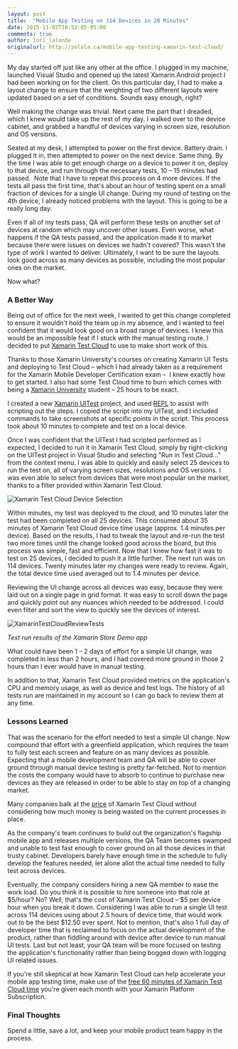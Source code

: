 ```yaml
---
layout: post
title:  "Mobile App Testing on 114 Devices in 20 Minutes"
date: 2015-11-02T16:52:05-05:00
comments: true
author: lori_lalonde
originalurl: http://solola.ca/mobile-app-testing-xamarin-test-cloud/
---
```


My day started off just like any other at the office. I plugged in my machine, launched Visual Studio and opened up the latest Xamarin.Android project I had been working on for the client. On this particular day, I had to make a layout change to ensure that the weighting of two different layouts were updated based on a set of conditions. Sounds easy enough, right?

Well making the change was trivial. Next came the part that I dreaded, which I knew would take up the rest of my day. I walked over to the device cabinet, and grabbed a handful of devices varying in screen size, resolution and OS versions.

Seated at my desk, I attempted to power on the first device. Battery drain. I plugged it in, then attempted to power on the next device. Same thing. By the time I was able to get enough charge on a device to power it on, deploy to that device, and run through the necessary tests, 10 – 15 minutes had passed.&nbsp; Note that I have to repeat this process on 4 more devices. If the tests all pass the first time, that's about an hour of testing spent on a small fraction of devices for a single UI change. During my round of testing on the 4th device, I already noticed problems with the layout. This is going to be a really long day.

Even if all of my tests pass, QA will perform these tests on another set of devices at random which may uncover other issues. Even worse, what happens if the QA tests passed, and the application made it to market because there were issues on devices we hadn't covered? This wasn't the type of work I wanted to deliver. Ultimately, I want to be sure the layouts look good across as many devices as possible, including the most popular ones on the market.

Now what?

### A Better Way

Being out of office for the next week, I wanted to get this change completed to ensure it wouldn't hold the team up in my absence, and I wanted to feel confident that it would look good on a broad range of devices. I knew this would be an impossible feat if I stuck with the manual testing route. I decided to put&nbsp;[Xamarin Test Cloud][1]&nbsp;to use to make short work of this.

Thanks to those Xamarin University's courses on creating Xamarin UI Tests and deploying to Test Cloud – which I had already taken as a requirement for the&nbsp;Xamarin Mobile Developer Certification&nbsp;exam –&nbsp; I knew exactly how to get started. I also had some Test Cloud time to burn which comes with being a&nbsp;[Xamarin University][2]&nbsp;student – 25 hours to be exact.

I created a new&nbsp;[Xamarin UITest][3]&nbsp;project, and used&nbsp;[REPL][4]&nbsp;to assist with scripting out the steps. I copied the script into my UITest, and I included commands to take screenshots at specific points in the script. This process took about 10 minutes to complete and test on a local device.

Once I was confident that the UITest I had scripted performed as I expected, I decided to run it in Xamarin Test Cloud, simply by right-clicking on the UITest project in Visual Studio and selecting "Run in Test Cloud…" from the context menu. I was able to quickly and easily select 25 devices to run the test on, all of varying screen sizes, resolutions and OS versions. I was even able to select from devices that were most popular on the market, thanks to a filter provided within Xamarin Test Cloud.

![Xamarin Test Cloud Device Selection][5]

Within minutes, my test was deployed to the cloud, and 10 minutes later the test had been completed on all 25 devices. This consumed about 35 minutes of Xamarin Test Cloud device time usage (approx. 1.4 minutes per device). Based on the results, I had to tweak the layout and re-run the test two more times until the change looked good across the board, but this process was simple, fast and efficient. Now that I&nbsp;knew how fast it was to test on 25 devices, I decided to push it a little further. The next run was on 114&nbsp;devices. Twenty minutes later my changes were ready to review. Again, the total device time used averaged out to 1.4 minutes per device.

Reviewing the UI change across all&nbsp;devices was easy, because they were laid out on a single page in grid format. It was easy to scroll down the page and quickly point out any nuances which needed to be addressed. I could even filter and sort the view to quickly see the devices of interest.  

![XamarinTestCloudReviewTests][6]

_Test run results of the Xamarin Store Demo&nbsp;app_

What could have been 1 – 2 days of effort for a simple UI change, was completed in less than 2 hours, and I had covered more ground in those 2 hours than I ever would have in manual testing.

In addition to that, Xamarin Test Cloud provided metrics on the application's CPU and memory usage, as well as device and test logs. The history of all tests run are maintained in my account so I can go back to review them at any time.

### Lessons Learned

That was the scenario for the effort needed to test a simple UI change. Now compound that effort with a greenfield application, which requires the team to fully test each screen and feature on as many devices as possible. Expecting that a mobile development team and QA will be able to cover ground through manual device testing is pretty far-fetched. Not to mention the costs the company would have to absorb to continue to purchase new devices as they are released in order to be able to stay on top of a changing market.

Many companies balk at the&nbsp;[price][7]&nbsp;of Xamarin Test Cloud without considering how much money is being wasted on the current processes in place.

As the company's team continues to build out the organization's flagship mobile app and releases multiple versions, the QA Team becomes swamped and unable to test fast enough to cover ground on all those devices in that trusty cabinet. Developers barely have enough time in the schedule to fully develop the features needed, let alone allot the actual time needed to fully test across devices.

Eventually, the company considers hiring a new QA member to ease the work load. Do you think it is possible to hire someone into that role at $5/hour? No? Well, that's the cost of Xamarin Test Cloud – $5 per device hour when you break it down. Considering I was able to run a single UI test across 114&nbsp;devices using about 2.5 hours of device time, that would work out to be the best $12.50 ever spent. Not to mention, that's also 1 full day of developer time that is reclaimed to focus on the actual development of the product, rather than fiddling around with device after device to run manual UI tests. Last but not least, your QA team will be more focused on testing the application's functionality rather than being bogged down with logging UI related issues.

If you're still skeptical at how Xamarin Test Cloud can help accelerate your mobile app testing time, make use of the&nbsp;[free 60 minutes of Xamarin Test Cloud time][8]&nbsp;you're given each month with your&nbsp;Xamarin Platform Subscription.

### Final Thoughts

Spend a little, save a lot, and keep your mobile product team happy in the process.


[1]: https://developer.xamarin.com/guides/testcloud/introduction-to-test-cloud/
[2]: https://xamarin.com/university
[3]: https://developer.xamarin.com/guides/testcloud/uitest/
[4]: https://developer.xamarin.com/guides/testcloud/uitest/working-with/repl/
[5]: http://solola.ca/wp-content/uploads/2015/11/XamarinTestCloudDeviceSelection.png
[6]: http://solola.ca/wp-content/uploads/2015/11/XamarinTestCloudReviewTests.png
[7]: https://xamarin.com/test-cloud#pricing
[8]: https://blog.xamarin.com/xamarin-test-cloud-now-available-to-all-xamarin-developers/
  